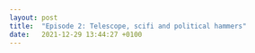 ```yaml
---
layout: post
title:  "Episode 2: Telescope, scifi and political hammers"
date:   2021-12-29 13:44:27 +0100
---
```


